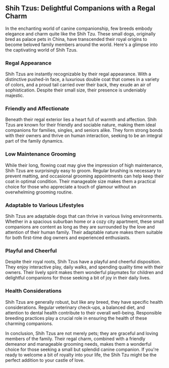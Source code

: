 ## Shih Tzus: Delightful Companions with a Regal Charm

In the enchanting world of canine companionship, few breeds embody elegance and charm quite like the Shih Tzu. These small dogs, originally bred as palace pets in China, have transcended their royal origins to become beloved family members around the world. Here's a glimpse into the captivating world of Shih Tzus.

### Regal Appearance

Shih Tzus are instantly recognizable by their regal appearance. With a distinctive pushed-in face, a luxurious double coat that comes in a variety of colors, and a proud tail carried over their back, they exude an air of sophistication. Despite their small size, their presence is undeniably majestic.

### Friendly and Affectionate

Beneath their regal exterior lies a heart full of warmth and affection. Shih Tzus are known for their friendly and sociable nature, making them ideal companions for families, singles, and seniors alike. They form strong bonds with their owners and thrive on human interaction, seeking to be an integral part of the family dynamics.

### Low Maintenance Grooming

While their long, flowing coat may give the impression of high maintenance, Shih Tzus are surprisingly easy to groom. Regular brushing is necessary to prevent matting, and occasional grooming appointments can help keep their coat in optimal condition. Their manageable size makes them a practical choice for those who appreciate a touch of glamour without an overwhelming grooming routine.

### Adaptable to Various Lifestyles

Shih Tzus are adaptable dogs that can thrive in various living environments. Whether in a spacious suburban home or a cozy city apartment, these small companions are content as long as they are surrounded by the love and attention of their human family. Their adaptable nature makes them suitable for both first-time dog owners and experienced enthusiasts.

### Playful and Cheerful

Despite their royal roots, Shih Tzus have a playful and cheerful disposition. They enjoy interactive play, daily walks, and spending quality time with their owners. Their lively spirit makes them wonderful playmates for children and delightful companions for those seeking a bit of joy in their daily lives.

### Health Considerations

Shih Tzus are generally robust, but like any breed, they have specific health considerations. Regular veterinary check-ups, a balanced diet, and attention to dental health contribute to their overall well-being. Responsible breeding practices play a crucial role in ensuring the health of these charming companions.

In conclusion, Shih Tzus are not merely pets; they are graceful and loving members of the family. Their regal charm, combined with a friendly demeanor and manageable grooming needs, makes them a wonderful choice for those seeking a small but splendid canine companion. If you're ready to welcome a bit of royalty into your life, the Shih Tzu might be the perfect addition to your castle of love.